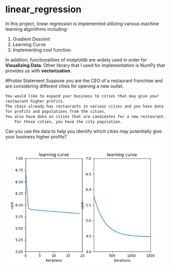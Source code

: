 # linear_regression

In this project, linear regression is implemented utilizing various machine learning algorithms including:
1. Gradient Descent
2. Learning Curve
3. Implementing cost function
 
In addition, functionalities of *matplotlib* are widely used in order for **Visualizing Data**. Other library that I used for implementation is NumPy that provides us with **vectorization**.

#Proble Statement
Suppose you are the CEO of a restaurant franchise and are considering different cities for opening a new outlet.

    You would like to expand your business to cities that may give your restaurant higher profits.
    The chain already has restaurants in various cities and you have data for profits and populations from the cities.
    You also have data on cities that are candidates for a new restaurant.
        For these cities, you have the city population.

Can you use the data to help you identify which cities may potentially give your business higher profits?


![Alt text](https://github.com/Sina-Akhavi/linear_regression/blob/master/images/Figure_1.png)


